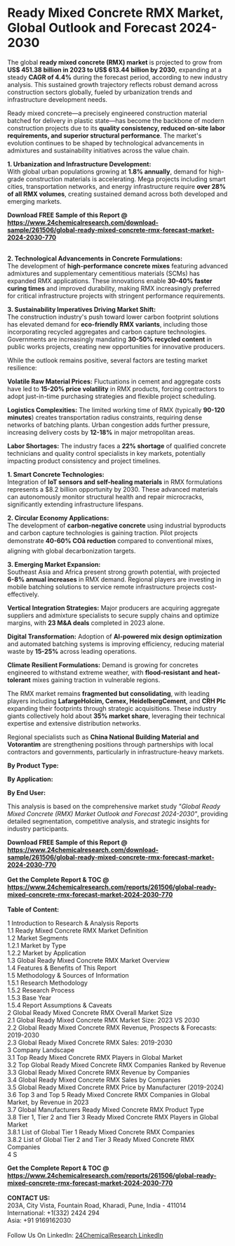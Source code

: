 <h1>Ready Mixed Concrete RMX Market, Global Outlook and Forecast 2024-2030</h1><p>The global <strong>ready mixed concrete (RMX) market</strong> is projected to grow from <strong>US$ 451.38 billion in 2023 to US$ 613.44 billion by 2030</strong>, expanding at a steady <strong>CAGR of 4.4%</strong> during the forecast period, according to new industry analysis. This sustained growth trajectory reflects robust demand across construction sectors globally, fueled by urbanization trends and infrastructure development needs.</p><p>Ready mixed concrete—a precisely engineered construction material batched for delivery in plastic state—has become the backbone of modern construction projects due to its <strong>quality consistency, reduced on-site labor requirements, and superior structural performance</strong>. The market's evolution continues to be shaped by technological advancements in admixtures and sustainability initiatives across the value chain.</p><p><strong>1. Urbanization and Infrastructure Development:</strong><br>
With global urban populations growing at <strong>1.8% annually</strong>, demand for high-grade construction materials is accelerating. Mega projects including smart cities, transportation networks, and energy infrastructure require <strong>over 28% of all RMX volumes</strong>, creating sustained demand across both developed and emerging markets.</p><div><b>Download FREE Sample of this Report @ 
            <a href="https://www.24chemicalresearch.com/download-sample/261506/global-ready-mixed-concrete-rmx-forecast-market-2024-2030-770">
            https://www.24chemicalresearch.com/download-sample/261506/global-ready-mixed-concrete-rmx-forecast-market-2024-2030-770</a></b></div><br><p><strong>2. Technological Advancements in Concrete Formulations:</strong><br>
The development of <strong>high-performance concrete mixes</strong> featuring advanced admixtures and supplementary cementitious materials (SCMs) has expanded RMX applications. These innovations enable <strong>30-40% faster curing times</strong> and improved durability, making RMX increasingly preferred for critical infrastructure projects with stringent performance requirements.</p><p><strong>3. Sustainability Imperatives Driving Market Shift:</strong><br>
The construction industry's push toward lower carbon footprint solutions has elevated demand for <strong>eco-friendly RMX variants</strong>, including those incorporating recycled aggregates and carbon capture technologies. Governments are increasingly mandating <strong>30-50% recycled content</strong> in public works projects, creating new opportunities for innovative producers.</p><p>While the outlook remains positive, several factors are testing market resilience:</p><p><strong>Volatile Raw Material Prices:</strong> Fluctuations in cement and aggregate costs have led to <strong>15-20% price volatility</strong> in RMX products, forcing contractors to adopt just-in-time purchasing strategies and flexible project scheduling.</p><p><strong>Logistics Complexities:</strong> The limited working time of RMX (typically <strong>90-120 minutes</strong>) creates transportation radius constraints, requiring dense networks of batching plants. Urban congestion adds further pressure, increasing delivery costs by <strong>12-18%</strong> in major metropolitan areas.</p><p><strong>Labor Shortages:</strong> The industry faces a <strong>22% shortage</strong> of qualified concrete technicians and quality control specialists in key markets, potentially impacting product consistency and project timelines.</p><p><strong>1. Smart Concrete Technologies:</strong><br>
Integration of <strong>IoT sensors and self-healing materials</strong> in RMX formulations represents a $8.2 billion opportunity by 2030. These advanced materials can autonomously monitor structural health and repair microcracks, significantly extending infrastructure lifespans.</p><p><strong>2. Circular Economy Applications:</strong><br>
The development of <strong>carbon-negative concrete</strong> using industrial byproducts and carbon capture technologies is gaining traction. Pilot projects demonstrate <strong>40-60% COâ reduction</strong> compared to conventional mixes, aligning with global decarbonization targets.</p><p><strong>3. Emerging Market Expansion:</strong><br>
Southeast Asia and Africa present strong growth potential, with projected <strong>6-8% annual increases</strong> in RMX demand. Regional players are investing in mobile batching solutions to service remote infrastructure projects cost-effectively.</p><p><strong>Vertical Integration Strategies:</strong> Major producers are acquiring aggregate suppliers and admixture specialists to secure supply chains and optimize margins, with <strong>23 M&amp;A deals</strong> completed in 2023 alone.</p><p><strong>Digital Transformation:</strong> Adoption of <strong>AI-powered mix design optimization</strong> and automated batching systems is improving efficiency, reducing material waste by <strong>15-25%</strong> across leading operations.</p><p><strong>Climate Resilient Formulations:</strong> Demand is growing for concretes engineered to withstand extreme weather, with <strong>flood-resistant and heat-tolerant</strong> mixes gaining traction in vulnerable regions.</p><p>The RMX market remains <strong>fragmented but consolidating</strong>, with leading players including <strong>LafargeHolcim, Cemex, HeidelbergCement</strong>, and <strong>CRH Plc</strong> expanding their footprints through strategic acquisitions. These industry giants collectively hold about <strong>35% market share</strong>, leveraging their technical expertise and extensive distribution networks.</p><p>Regional specialists such as <strong>China National Building Material and Votorantim</strong> are strengthening positions through partnerships with local contractors and governments, particularly in infrastructure-heavy markets.</p><p><strong>By Product Type:</strong></p><p><strong>By Application:</strong></p><p><strong>By End User:</strong></p><p>This analysis is based on the comprehensive market study <em>"Global Ready Mixed Concrete (RMX) Market Outlook and Forecast 2024-2030"</em>, providing detailed segmentation, competitive analysis, and strategic insights for industry participants.</p><div><b>Download FREE Sample of this Report @ 
            <a href="https://www.24chemicalresearch.com/download-sample/261506/global-ready-mixed-concrete-rmx-forecast-market-2024-2030-770">
            https://www.24chemicalresearch.com/download-sample/261506/global-ready-mixed-concrete-rmx-forecast-market-2024-2030-770</a></b></div><br><div><b>Get the Complete Report & TOC @ 
            <a href="https://www.24chemicalresearch.com/reports/261506/global-ready-mixed-concrete-rmx-forecast-market-2024-2030-770">
            https://www.24chemicalresearch.com/reports/261506/global-ready-mixed-concrete-rmx-forecast-market-2024-2030-770</a></b></div><br>
            <b>Table of Content:</b><p>1 Introduction to Research & Analysis Reports<br />
    1.1 Ready Mixed Concrete RMX Market Definition<br />
    1.2 Market Segments<br />
        1.2.1 Market by Type<br />
        1.2.2 Market by Application<br />
    1.3 Global Ready Mixed Concrete RMX Market Overview<br />
    1.4 Features & Benefits of This Report<br />
    1.5 Methodology & Sources of Information<br />
        1.5.1 Research Methodology<br />
        1.5.2 Research Process<br />
        1.5.3 Base Year<br />
        1.5.4 Report Assumptions & Caveats<br />
2 Global Ready Mixed Concrete RMX Overall Market Size<br />
    2.1 Global Ready Mixed Concrete RMX Market Size: 2023 VS 2030<br />
    2.2 Global Ready Mixed Concrete RMX Revenue, Prospects & Forecasts: 2019-2030<br />
    2.3 Global Ready Mixed Concrete RMX Sales: 2019-2030<br />
3 Company Landscape<br />
    3.1 Top Ready Mixed Concrete RMX Players in Global Market<br />
    3.2 Top Global Ready Mixed Concrete RMX Companies Ranked by Revenue<br />
    3.3 Global Ready Mixed Concrete RMX Revenue by Companies<br />
    3.4 Global Ready Mixed Concrete RMX Sales by Companies<br />
    3.5 Global Ready Mixed Concrete RMX Price by Manufacturer (2019-2024)<br />
    3.6 Top 3 and Top 5 Ready Mixed Concrete RMX Companies in Global Market, by Revenue in 2023<br />
    3.7 Global Manufacturers Ready Mixed Concrete RMX Product Type<br />
    3.8 Tier 1, Tier 2 and Tier 3 Ready Mixed Concrete RMX Players in Global Market<br />
        3.8.1 List of Global Tier 1 Ready Mixed Concrete RMX Companies<br />
        3.8.2 List of Global Tier 2 and Tier 3 Ready Mixed Concrete RMX Companies<br />
4 S</p><div><b>Get the Complete Report & TOC @ 
            <a href="https://www.24chemicalresearch.com/reports/261506/global-ready-mixed-concrete-rmx-forecast-market-2024-2030-770">
            https://www.24chemicalresearch.com/reports/261506/global-ready-mixed-concrete-rmx-forecast-market-2024-2030-770</a></b></div><br><b>CONTACT US:</b><br>
            203A, City Vista, Fountain Road, Kharadi, Pune, India - 411014<br>
            International: +1(332) 2424 294<br>
            Asia: +91 9169162030 <br><br>
            Follow Us On LinkedIn: <a href="https://www.linkedin.com/company/24chemicalresearch/">24ChemicalResearch LinkedIn</a>